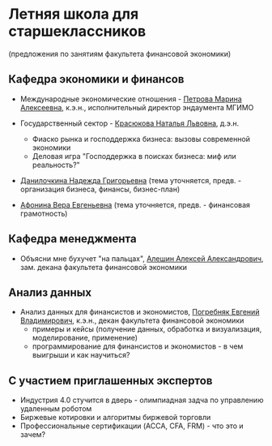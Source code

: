 # Летняя школа для старшеклассников 

(предложения по занятиям факультета финансовой экономики)


Кафедра экономики и финансов
----------------------------

- Международные экономические отношения - [Петрова Марина Алексеевна], к.э.н., исполнительный директор эндаумента МГИМО

- Государственный сектор - [Красюкова Наталья Львовна], д.э.н. 
  - Фиаско рынка и господдержка бизнеса: вызовы современной экономики  
  - Деловая игра "Господдержка в поисках бизнеса: миф или реальность?"

- [Данилочкина Надежда Григорьевна] (тема уточняется, предв. - организация бизнеса, финансы, бизнес-план)

- [Афонина Вера Евгеньевна] (тема уточняется, предв. - финансовая грамотность)

Кафедра менеджмента
-------------------

- Объясни мне бухучет "на пальцах", [Алешин Алексей Александрович], зам. декана факультета финансовой экономики

Анализ данных
-------------

- Анализ данных для финансистов и экономистов, [Погребняк Евгений Владимирович], к.э.н., декан факультета финансовой экономики
  - примеры и кейсы (получение данных, обработка и визуализация, моделирование, применение)
  - программирование для финансистов и экономистов - в чем выигрыши и как научиться?


С участием приглашенных экспертов
---------------------------------

- Индустрия 4.0 стучится в дверь - олимпиадная задча по управлению удаленным роботом
- Биржевые котировки и алгоритмы биржевой торговли
- Профессиональные сертификации (ACCA, CFA, FRM) - что это и зачем?

[Погребняк Евгений Владимирович]: https://mgimo.ru/people/pogrebnyak/

[Алешин Алексей Александрович]: https://mgimo.ru/people/alyeshin/

[Петрова Марина Алексеевна]: https://fund.mgimo.ru/fund-structure/comand/Petrova-Marina-Alekseevna
[Красюкова Наталья Львовна]: https://mgimo.ru/people/krasyukova


[Данилочкина Надежда Григорьевна]: https://mgimo.ru/people/danilochkina/?sphrase_id=28361587
[Афонина Вера Евгеньевна]: https://mgimo.ru/people/afonina

[Василюк Татьяна Николаевна]: https://mgimo.ru/people/vasilyuk
[Ушенко Светлана Геннадьевна]: https://mgimo.ru/people/ushenko
[Бондаренко Алексей Валерьевич]: https://mgimo.ru/people/bondarenko-aleksey
